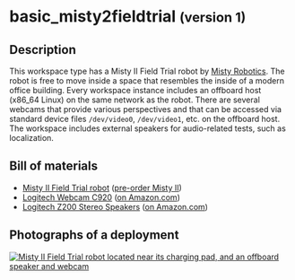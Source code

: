 basic_misty2fieldtrial <small>(version 1)</small>
======================

Description
-----------

This workspace type has a Misty II Field Trial robot by [Misty Robotics](
https://www.mistyrobotics.com/). The robot is free to move inside a space that
resembles the inside of a modern office building.  Every workspace instance
includes an offboard host (x86_64 Linux) on the same network as the robot. There
are several webcams that provide various perspectives and that can be accessed
via standard device files `/dev/video0`, `/dev/video1`, etc. on the offboard
host. The workspace includes external speakers for audio-related tests, such as
localization.


Bill of materials
-----------------

* [Misty II Field Trial robot](https://docs.mistyrobotics.com/misty-ii/robot/misty-ii/) ([pre-order Misty II](https://shop.mistyrobotics.com/))
* [Logitech Webcam C920](https://www.logitech.com/en-us/product/hd-pro-webcam-c920) ([on Amazon.com](https://www.amazon.com/gp/product/B006JH8T3S/))
* [Logitech Z200 Stereo Speakers](https://www.logitech.com/en-us/product/multimedia-speakers-z200) ([on Amazon.com](https://www.amazon.com/Logitech-Multimedia-Speakers-Multiple-Devices/dp/B00EZ9XKCM/))


Photographs of a deployment
---------------------------

<a title="enlarge" href="figures/basic_misty2fieldtrial.jpg">![Misty II Field Trial robot located near its charging pad, and an offboard speaker and webcam](figures/480px-basic_misty2fieldtrial.jpg)</a>

